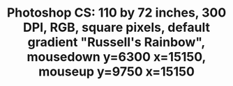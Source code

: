 ---
ee_id: '80'
site: '1'
type: '2'
url: 2011-008-photoshop-cs
title: 'Photoshop CS: 110 by 72 inches, 300 DPI, RGB, square pixels, default gradient
  "Russell''s Rainbow", mousedown y=6300 x=15150, mouseup y=9750 x=15150'
year: '2011'
display_year: '2011'
medium: Chromogenic print
dims: '110 x 72 inches '
pitch:
ps:
live_url:
related:
youtube:
related_code:
imgs: photoshop-cs-2011-008-full-cropped-database-AR.jpg
subheading:
download:
add_credit:
commission:
layout: things-i-made
---